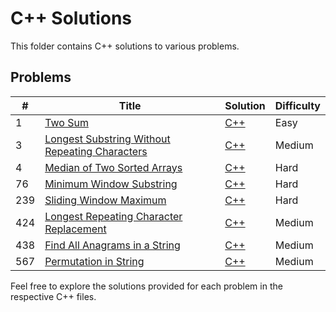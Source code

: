 # C++ Solutions

This folder contains C++ solutions to various problems.
## Problems
| # | Title | Solution | Difficulty |
|---| ----- | -------- | ---------- |
|1|[Two Sum](https://leetcode.com/problems/two-sum/)| [C++](https://github.com/pahuldeep/LeetCode/blob/92c850974c54d1e03c63d0114b61088744254191/C%2B%2B%20Solutions/two_sum.cpp)|Easy|
|3|[Longest Substring Without Repeating Characters](https://leetcode.com/problems/longest-substring-without-repeating-characters/)| [C++](https://github.com/pahuldeep/LeetCode/blob/171238cf011dfa90390c8c20894d9a06c472d5da/C%2B%2B%20Solutions/lengthOfLongestSubstring.cpp)|Medium|
|4|[Median of Two Sorted Arrays](https://leetcode.com/problems/median-of-two-sorted-arrays/)|[C++](https://github.com/pahuldeep/LeetCode/blob/92c850974c54d1e03c63d0114b61088744254191/C%2B%2B%20Solutions/findMedianSortedArrays.cpp)|Hard|
|76|[Minimum Window Substring](https://leetcode.com/problems/minimum-window-substring/)|[C++](https://github.com/pahuldeep/LeetCode/blob/19716983c848d37d534abc265b98f292bf8b5d65/C%2B%2B%20Solutions/minWindow.cpp)|Hard|
|239|[Sliding Window Maximum](https://leetcode.com/problems/sliding-window-maximum/)|[C++](https://github.com/pahuldeep/LeetCode/blob/24ef02e3100c45726e3a389b362f7a42c0e49af5/C%2B%2B%20Solutions/maxSlidingWindow.cpp)|Hard|
|424|[Longest Repeating Character Replacement](https://leetcode.com/problems/longest-repeating-character-replacement/)|[C++](https://github.com/pahuldeep/LeetCode/blob/5a5b0eb52f1d0f027d7cb3be1adaa28e32c1e4e2/C%2B%2B%20Solutions/characterReplacement.cpp)|Medium|
|438|[Find All Anagrams in a String](https://leetcode.com/problems/find-all-anagrams-in-a-string/description/)|[C++](https://github.com/pahuldeep/LeetCode/blob/7a1f6e60a54a45ffafdebc3411b509bb4650030c/C%2B%2B%20Solutions/findAnagrams.cpp)|Medium|
|567|[Permutation in String](https://leetcode.com/problems/permutation-in-string/)|[C++](https://github.com/pahuldeep/LeetCode/blob/c95f8284fe112667cc44ccdb8dba4d3aff28fe8b/C%2B%2B%20Solutions/checkInclusion.cpp)|Medium|


Feel free to explore the solutions provided for each problem in the respective C++ files.
